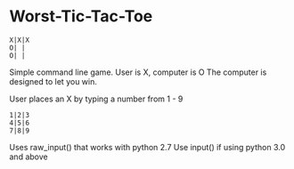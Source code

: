 # Worst-Tic-Tac-Toe
```
X|X|X
O| | 
O| | 
```
Simple command line game. User is X, computer is O
The computer is designed to let you win.

User places an X by typing a number from 1 - 9 
```
1|2|3
4|5|6
7|8|9
```

Uses raw_input() that works with python 2.7
Use input() if using python 3.0 and above
